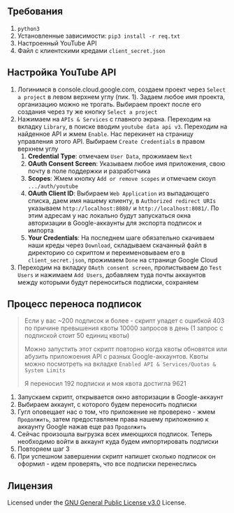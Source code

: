 ## Требования
1. `python3`
2. Установленные зависимости: `pip3 install -r req.txt`
3. Настроенный YouTube API
4. Файл с клиентскими кредами `client_secret.json`

## Настройка YouTube API

1.  Логинимся в console.cloud.google.com, создаем проект через `Select a project` в левом верхнем углу (пик. 1). Задаем любое имя проекта, организацию можно не трогать. Выбираем проект после его создания через ту же кнопку `Select a project`
2.  Нажимаем на `APIs & Services` с главного экрана. Переходим на вкладку `Library`, в поиске вводим `youtube data api v3`. Переходим на найденное API и жмем `Enable`. Нас перекинет на страницу управления этого API. Выбираем `Create Credentials` в правом верхнем углу
    1.  **Credential Type**: отмечаем `User Data`, прожимаем `Next`
    2.  **OAuth Consent Screen**: Указываем любое имя приложения, свою почту в поле поддержки и разработчика
    3.  **Scopes**: Жмем кнопку `Add or remove scopes` и отмечаем скоуп `.../auth/youtube`
    4.  **OAuth Client ID**: Выбираем `Web Application` из выпадающего списка, даем имя нашему клиенту, в `Authorized redirect URIs` указываем `http://localhost:8080/` и `http://localhost:8081/`. По этим адресам у нас локально будут запускаться окна авторизации в Google-аккаунты для экспорта подписок и импорта
    5.  **Your Credentials**: На последнем шаге обязательно скачиваем наши креды через `Download`, складываем скачанный файл в директорию со скриптом и переименовываем его в `client_secret.json`, прожимаем `Done` на странице Google Cloud
3.  Переходим на вкладку `OAuth consent screen`, пролистываем до `Test Users` и нажимаем `Add Users`, добавляем туда почты аккаунтов между которыми будут переноситься подписки, сохраняем

## Процесс переноса подписок

> Если у вас ~200 подписок и более - скрипт упадет с ошибкой 403 по причине превышения квоты 10000 запросов в день (1 запрос с подпиской стоит 50 единиц квоты)
> 
> Можно запустить этот скрипт повторно когда квоты обновятся или абузить приложоения API с разных Google-аккаунтов. Квоты можно посмотреть на вкладке `Enabled API & Services/Quotas & System Limits`
> 
> Я переносил 192 подписки и моя квота достигла 9621

1.  Запускаем скрипт, открывается окно авторизации в Google-аккаунт
2.  Выбираем аккаунт, с которого будем переносить подписки
3.  Гугл оповещает нас о том, что приложение не проверено - жмем `Продолжить`, затем предоставляем права нашему приложению к аккаунту Google нажав еще раз `Продолжить`
4.  Сейчас произошла выгрузка всех имеющихся подписок. Теперь необходимо войти в аккаунт куда будем импортировать подписки
5.  Повторяем шаг 3
6.  При успешном завершении скрипт напишет сколько подписок он оформил - идем проверять, что все подписки перенеслись

## Лицензия

Licensed under the [GNU General Public License v3.0](https://www.gnu.org/licenses/gpl-3.0.html) License.
